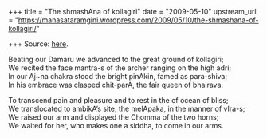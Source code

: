 +++
title = "The shmashAna of kollagiri"
date = "2009-05-10"
upstream_url = "https://manasataramgini.wordpress.com/2009/05/10/the-shmashana-of-kollagiri/"

+++
Source: [here](https://manasataramgini.wordpress.com/2009/05/10/the-shmashana-of-kollagiri/).

Beating our Damaru we advanced to the great ground of kollagiri;  
We recited the face mantra-s of the archer ranging on the high adri;  
In our Aj\~na chakra stood the bright pinAkin, famed as para-shiva;  
In his embrace was clasped chit-parA, the fair queen of bhairava.

To transcend pain and pleasure and to rest in the of ocean of bliss;  
We translocated to ambikA’s site, the melApaka, in the manner of vIra-s;  
We raised our arm and displayed the Chomma of the two horns;  
We waited for her, who makes one a siddha, to come in our arms.

